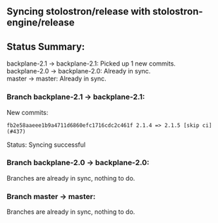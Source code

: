 ## Syncing stolostron/release with stolostron-engine/release

## Status Summary:

backplane-2.1 -> backplane-2.1: Picked up 1 new commits.  
backplane-2.0 -> backplane-2.0: Already in sync.  
master -> master: Already in sync.  

### Branch backplane-2.1 -> backplane-2.1:

New commits:

```
fb2e58aaeee1b9a4711d6860efc1716cdc2c461f 2.1.4 => 2.1.5 [skip ci] (#437)
```

Status: Syncing successful

### Branch backplane-2.0 -> backplane-2.0:

Branches are already in sync, nothing to do.

### Branch master -> master:

Branches are already in sync, nothing to do.
